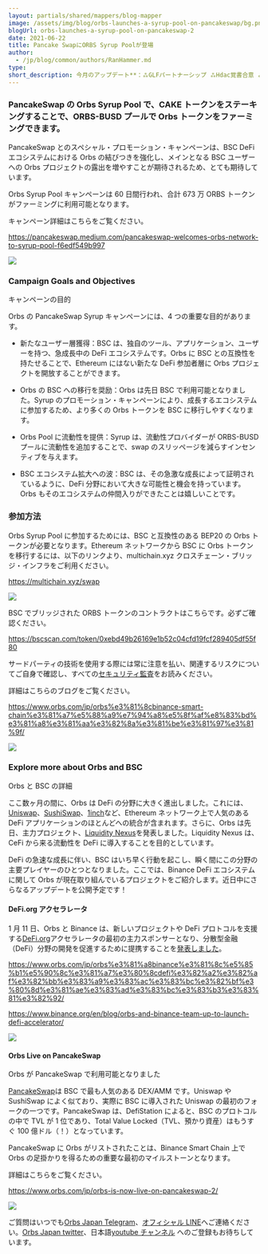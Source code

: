 ```yaml
---
layout: partials/shared/mappers/blog-mapper
image: /assets/img/blog/orbs-launches-a-syrup-pool-on-pancakeswap/bg.png
blogUrl: orbs-launches-a-syrup-pool-on-pancakeswap-2
date: 2021-06-22
title: Pancake SwapにORBS Syrup Poolが登場
author:
  - /jp/blog/common/authors/RanHammer.md
type:
short_description: 今月のアップデート**：⁂GLFパートナーシップ ⁂Hdac覚書合意 ⁂Forbesフィーチャー記事 ⁂Orbsリワード分配 ⁂アプリ開発ガイドライン ⁂創業者インタビュー ⁂その他
---
```


### PancakeSwap の Orbs Syrup Pool で、CAKE トークンをステーキングすることで、ORBS-BUSD プールで Orbs トークンをファーミングできます。

PancakeSwap とのスペシャル・プロモーション・キャンペーンは、BSC DeFi エコシステムにおける Orbs の結びつきを強化し、メインとなる BSC ユーザーへの Orbs プロジェクトの露出を増やすことが期待されるため、とても期待しています。

Orbs Syrup Pool キャンペーンは 60 日間行われ、合計 673 万 ORBS トークンがファーミングに利用可能となります。

キャンペーン詳細はこちらをご覧ください。

<https://pancakeswap.medium.com/pancakeswap-welcomes-orbs-network-to-syrup-pool-f6edf549b997>

![](/assets/img/blog/orbs-launches-a-syrup-pool-on-pancakeswap/img1.png)

### Campaign Goals and Objectives

キャンペーンの目的

Orbs の PancakeSwap Syrup キャンペーンには、4 つの重要な目的があります。

- 新たなユーザー層獲得：BSC は、独自のツール、アプリケーション、ユーザーを持つ、急成長中の DeFi エコシステムです。Orbs に BSC との互換性を持たせることで、Ethereum にはない新たな DeFi 参加者層に Orbs プロジェクトを開放することができます。

- Orbs の BSC への移行を奨励：Orbs は先日 BSC で利用可能となりました。Syrup のプロモーション・キャンペーンにより、成長するエコシステムに参加するため、より多くの Orbs トークンを BSC に移行しやすくなります。

- Orbs Pool に流動性を提供：Syrup は、流動性プロバイダーが ORBS-BUSD プールに流動性を追加することで、swap のスリッページを減らすインセンティブを与えます。

- BSC エコシステム拡大への波：BSC は、その急激な成長によって証明されているように、DeFi 分野において大きな可能性と機会を持っています。Orbs もそのエコシステムの仲間入りができたことは嬉しいことです。

### 参加方法

Orbs Syrup Pool に参加するためには、BSC と互換性のある BEP20 の Orbs トークンが必要となります。Ethereum ネットワークから BSC に Orbs トークンを移行するには、以下のリンクより、multichain.xyz クロスチェーン・ブリッジ・インフラをご利用ください。

<https://multichain.xyz/swap>

![](/assets/img/blog/orbs-launches-a-syrup-pool-on-pancakeswap/img2.png)

BSC でブリッジされた ORBS トークンのコントラクトはこちらです。必ずご確認ください。

<https://bscscan.com/token/0xebd49b26169e1b52c04cfd19fcf289405df55f80>

サードパーティの技術を使用する際には常に注意を払い、関連するリスクについてご自身で確認し、すべての[セキュリティ監査](https://github.com/anyswap/Anyswap-Audit/blob/master/SlowMist/AnySwap%20CrossChain-Bridge%20Security%20Audit%20Report.pdf)をお読みください。

詳細はこちらのブログをご覧ください。

<https://www.orbs.com/jp/orbs%e3%81%8cbinance-smart-chain%e3%81%a7%e5%88%a9%e7%94%a8%e5%8f%af%e8%83%bd%e3%81%a8%e3%81%aa%e3%82%8a%e3%81%be%e3%81%97%e3%81%9f/>

![](/assets/img/blog/orbs-launches-a-syrup-pool-on-pancakeswap/img3.jpeg)

### Explore more about Orbs and BSC

Orbs と BSC の詳細

ここ数ヶ月の間に、Orbs は DeFi の分野に大きく進出しました。これには、[Uniswap](https://blog.orbsdefi.com/p/orbs-on-uniswap-and-whats-next)、[SushiSwap](https://www.orbs.com/jp/orbs-is-now-live-on-sushiswap-2/)、[1inch](https://www.orbs.com/jp/orbs-is-now-live-on-1inch-exchange-2/)など、Ethereum ネットワーク上で人気のある DeFi アプリケーションのほとんどへの統合が含まれます。さらに、Orbs は先日、主力プロジェクト、[Liquidity Nexus](https://www.orbs.com/jp/single-sided-farming-on-any-dex-via-orbs-liquidity-nexus-part-3-2/)を発表しました。Liquidity Nexus は、CeFi から来る流動性を DeFi に導入することを目的としています。

DeFi の急速な成長に伴い、BSC はいち早く行動を起こし、瞬く間にこの分野の主要プレイヤーのひとつとなりました。ここでは、Binance DeFi エコシステムに関して Orbs が現在取り組んでいるプロジェクトをご紹介します。近日中にさらなるアップデートを公開予定です！

#### DeFi.org アクセラレータ

1 月 11 日、Orbs と Binance は、新しいプロジェクトや DeFi プロトコルを支援する[DeFi.org](https://defi.org/)アクセラレータの最初の主力スポンサーとなり、分散型金融（DeFi）分野の開発を促進するために提携することを[発表しました](https://www.orbs.com/jp/orbs%e3%81%a8binance%e3%81%8c%e5%85%b1%e5%90%8c%e3%81%a7%e3%80%8cdefi%e3%82%a2%e3%82%af%e3%82%bb%e3%83%a9%e3%83%ac%e3%83%bc%e3%82%bf%e3%80%8d%e3%81%ae%e3%83%ad%e3%83%bc%e3%83%b3%e3%83%81%e3%82%92/)。

<https://www.orbs.com/jp/orbs%e3%81%a8binance%e3%81%8c%e5%85%b1%e5%90%8c%e3%81%a7%e3%80%8cdefi%e3%82%a2%e3%82%af%e3%82%bb%e3%83%a9%e3%83%ac%e3%83%bc%e3%82%bf%e3%80%8d%e3%81%ae%e3%83%ad%e3%83%bc%e3%83%b3%e3%83%81%e3%82%92/>

<https://www.binance.org/en/blog/orbs-and-binance-team-up-to-launch-defi-accelerator/>

![](/assets/img/blog/orbs-launches-a-syrup-pool-on-pancakeswap/img4.jpeg)

#### Orbs Live on PancakeSwap

Orbs が PancakeSwap で利用可能となりました

[PancakeSwap](https://pancakeswap.finance/)は BSC で最も人気のある DEX/AMM です。Uniswap や SushiSwap によく似ており、実際に BSC に導入された Uniswap の最初のフォークの一つです。PancakeSwap は、DefiStation によると、BSC のプロトコルの中で TVL が 1 位であり、Total Value Locked（TVL、預かり資産）はもうすぐ 100 億ドル（！）となっています。

PancakeSwap に Orbs がリストされたことは、Binance Smart Chain 上で Orbs の足掛かりを得るための重要な最初のマイルストーンとなります。

詳細はこちらをご覧ください。

<https://www.orbs.com/jp/orbs-is-now-live-on-pancakeswap-2/>

![](/assets/img/blog/orbs-launches-a-syrup-pool-on-pancakeswap/img5.jpeg)

<div class='line-separator'></div>

ご質問はいつでも[Orbs Japan Telegram](https://t.me/joinchat/G0HZhBQssmZ05v6sp_G6jg)、[オフィシャル LINE](https://line.me/R/ti/p/%40vrf9558a)へご連絡ください。[Orbs Japan twitter](https://twitter.com/JapanOrbs)、日本語[youtube チャンネル](https://www.youtube.com/channel/UCZePjhX4e6CuAe8v63Li9lg) へのご登録もお待ちしています。
